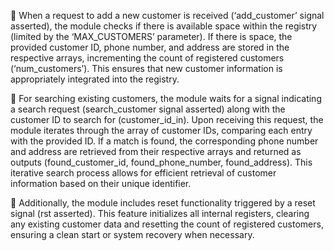 	When a request to add a new customer is received (‘add_customer’ signal asserted), the module checks if there is available space within the registry (limited by the ‘MAX_CUSTOMERS’ parameter). 
If there is space, the provided customer ID, phone number, and address are stored in the respective arrays, incrementing the count of registered customers (‘num_customers’). This ensures that new customer information is appropriately integrated into the registry.

	For searching existing customers, the module waits for a signal indicating a search request (search_customer signal asserted) along with the customer ID to search for (customer_id_in).
Upon receiving this request, the module iterates through the array of customer IDs, comparing each entry with the provided ID. If a match is found, the corresponding phone number and address are retrieved from their respective arrays and returned as outputs (found_customer_id, found_phone_number, found_address). This iterative search process allows for efficient retrieval of customer information based on their unique identifier.

	Additionally, the module includes reset functionality triggered by a reset signal (rst asserted). This feature initializes all internal registers, clearing any existing customer data and resetting the count of registered customers,
ensuring a clean start or system recovery when necessary.
